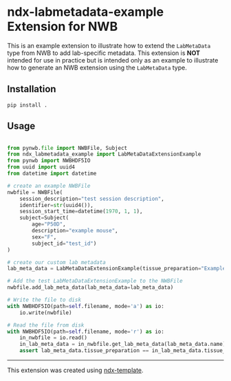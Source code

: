 # ndx-labmetadata-example Extension for NWB

This is an example extension to illustrate how to extend the ``LabMetaData`` type from NWB to add lab-specific metadata. This extension is **NOT** intended for use in practice but is intended only as an example to illustrate how to generate an NWB extension using the ``LabMetaData`` type.

## Installation

```
pip install .
```

## Usage

```python

from pynwb.file import NWBFile, Subject
from ndx_labmetadata_example import LabMetaDataExtensionExample
from pynwb import NWBHDF5IO
from uuid import uuid4
from datetime import datetime

# create an example NWBFile
nwbfile = NWBFile(
    session_description="test session description",
    identifier=str(uuid4()),
    session_start_time=datetime(1970, 1, 1),
    subject=Subject(
        age="P50D",
        description="example mouse",
        sex="F",
        subject_id="test_id")
)

# create our custom lab metadata
lab_meta_data = LabMetaDataExtensionExample(tissue_preparation="Example tissue preparation")

# Add the test LabMetaDataExtensionExample to the NWBFile
nwbfile.add_lab_meta_data(lab_meta_data=lab_meta_data)

# Write the file to disk
with NWBHDF5IO(path=self.filename, mode='a') as io:
    io.write(nwbfile)

# Read the file from disk
with NWBHDF5IO(path=self.filename, mode='r') as io:
    in_nwbfile = io.read()
    in_lab_meta_data = in_nwbfile.get_lab_meta_data(lab_meta_data.name)
    assert lab_meta_data.tissue_preparation == in_lab_meta_data.tissue_preparation

```

---
This extension was created using [ndx-template](https://github.com/nwb-extensions/ndx-template).
